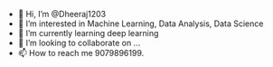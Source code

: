 - 👋 Hi, I’m @Dheeraj1203
- 👀 I’m interested in Machine Learning, Data Analysis, Data Science
- 🌱 I’m currently learning deep learning
- 💞️ I’m looking to collaborate on ...
- 📫 How to reach me 9079896199.

<!---
Dheeraj1203/Dheeraj1203 is a ✨ special ✨ repository because its `README.md` (this file) appears on your GitHub profile.
You can click the Preview link to take a look at your changes.
--->
